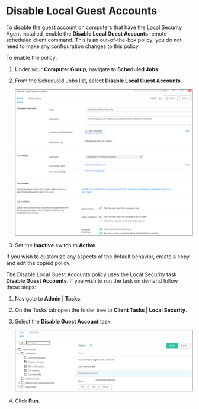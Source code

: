 [title]: # (Disable Local Guest Account)
[tags]: # (local security)
[priority]: # (5)
# Disable Local Guest Accounts

To disable the guest account on computers that have the Local Security Agent installed, enable the __Disable Local Guest Accounts__ remote scheduled client command. This is an out-of-the-box policy; you do not need to make any configuration changes to this policy.

To enable the policy:

1. Under your __Computer Group__, navigate to __Scheduled Jobs__.
1. From the Scheduled Jobs list, select __Disable Local Guest Accounts__.

   ![policy](images/disable-guest/disable-guest.png "Disable Local Guest Accounts")
1. Set the __Inactive__ switch to __Active__.

If you wish to customize any aspects of the default behavior, create a copy and edit the copied policy.

The Disable Local Guest Accounts policy uses the Local Security task __Disable Guest Accounts__. If you wish to run the task on demand follow these steps:

1. Navigate to __Admin | Tasks__.
1. On the Tasks tab open the folder tree to __Client Tasks | Local Security__.
1. Select the __Disable Guest Account__ task.

   ![disable](images/disable-guest/disable-guest-2.png "Disable Guest Account task")
1. Click __Run__.
